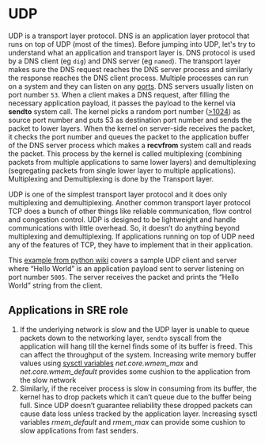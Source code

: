 # UDP


UDP is a transport layer protocol. DNS is an application layer protocol that runs on top of UDP (most of the times). Before jumping into UDP, let's try to understand what an application and transport layer is. DNS protocol is used by a DNS client (eg `dig`) and DNS server (eg `named`). The transport layer makes sure the DNS request reaches the DNS server process and similarly the response reaches the DNS client process. Multiple processes can run on a system and they can listen on any [ports](https://en.wikipedia.org/wiki/Port_(computer_networking)). DNS servers usually listen on port number `53`. When a client makes a DNS request, after filling the necessary application payload, it passes the payload to the kernel via **sendto** system call. The kernel picks a random port number ([>1024](https://www.cyberciti.biz/tips/linux-increase-outgoing-network-sockets-range.html)) as source port number and puts 53 as destination port number and sends the packet to lower layers. When the kernel on server-side receives the packet, it checks the port number and queues the packet to the application buffer of the DNS server process which makes a **recvfrom** system call and reads the packet. This process by the kernel is called multiplexing (combining packets from multiple applications to same lower layers) and demultiplexing (segregating packets from single lower layer to multiple applications). Multiplexing and Demultiplexing is done by the Transport layer.

UDP is one of the simplest transport layer protocol and it does only multiplexing and demultiplexing. Another common transport layer protocol TCP does a bunch of other things like reliable communication, flow control and congestion control. UDP is designed to be lightweight and handle communications with little overhead. So, it doesn’t do anything beyond multiplexing and demultiplexing. If applications running on top of UDP need any of the features of TCP, they have to implement that in their application.

This [example from python wiki](https://wiki.python.org/moin/UdpCommunication) covers a sample UDP client and server where “Hello World” is an application payload sent to server listening on port number `5005`. The server receives the packet and prints the “Hello World” string from the client.

## Applications in SRE role


1. If the underlying network is slow and the UDP layer is unable to queue packets down to the networking layer, `sendto` syscall from the application will hang till the kernel finds some of its buffer is freed. This can affect the throughput of the system. Increasing write memory buffer values using [sysctl variables](https://access.redhat.com/documentation/en-us/red_hat_enterprise_linux/5/html/tuning_and_optimizing_red_hat_enterprise_linux_for_oracle_9i_and_10g_databases/sect-oracle_9i_and_10g_tuning_guide-adjusting_network_settings-changing_network_kernel_settings) *net.core.wmem_max* and *net.core.wmem_default* provides some cushion to the application from the slow network
2. Similarly, if the receiver process is slow in consuming from its buffer, the kernel has to drop packets which it can’t queue due to the buffer being full. Since UDP doesn’t guarantee reliability these dropped packets can cause data loss unless tracked by the application layer. Increasing  sysctl variables *rmem_default* and *rmem_max* can provide some cushion to slow applications from fast senders.


